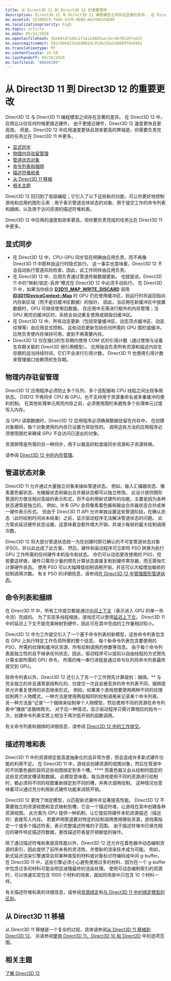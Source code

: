 ```yaml
---
title: 从 Direct3D 11 到 Direct3D 12 的重要更改
description: Direct3D 12 与 Direct3D 11 编程模型之间存在显著的差异。 在 Direct3D 12 中，应用比以往任何时候更接近硬件。
ms.assetid: CE5066C9-7EA6-437D-9EB0-AACFB6CFAD9E
ms.localizationpriority: high
ms.topic: article
ms.date: 05/31/2018
ms.openlocfilehash: 5be891d71d6c1f3a12d8d5aac3ec46785207ed31
ms.sourcegitcommit: 592c9bbd22ba69802dc353bcb5eb30699f9e9403
ms.translationtype: MT
ms.contentlocale: zh-CN
ms.lasthandoff: 08/20/2020
ms.locfileid: "88644109"
---
```

# <a name="important-changes-from-direct3d-11-to-direct3d-12"></a>从 Direct3D 11 到 Direct3D 12 的重要更改

Direct3D 12 与 Direct3D 11 编程模型之间存在显著的差异。 在 Direct3D 12 中，应用比以往任何时候更接近硬件。 由于更接近硬件，Direct3D 12 速度更快且更高效。 但是，Direct3D 12 中应用速度更快且效率更高的弊端是，你需要负责完成的任务比在 Direct3D 11 中更多。

-   [显式同步](#explicit-synchronization)
-   [物理内存驻留管理](#physical-memory-residency-management)
-   [管道状态对象](#pipeline-state-objects)
-   [命令列表和捆绑](#command-lists-and-bundles)
-   [描述符堆和表](#descriptor-heaps-and-tables)
-   [从 Direct3D 11 移植](#porting-from-direct3d-11)
-   [相关主题](#related-topics)

Direct3D 12 回归到了低级编程；它引入了以下这些新的功能，可让你更好地控制游戏和应用的图形元素：用于表示管道总体状态的对象、用于提交工作的命令列表和捆绑，以及用于访问资源的描述符堆和表。

Direct3D 12 中应用的速度和效率更高，但你要负责完成的任务比在 Direct3D 11 中更多。

## <a name="explicit-synchronization"></a>显式同步

-   在 Direct3D 12 中，CPU-GPU 同步现在明确由应用负责，而不再像 Direct3D 11 中那样由运行时隐式执行。 这一事实也意味着，Direct3D 12 不会自动执行管道风险检查，因此，此工作同样由应用负责。
-   在 Direct3D 12 中，应用负责通过管道传输数据更新。 也就是说，Direct3D 11 中的“映射/锁定-丢弃”模式在 Direct3D 12 中必须手动执行。 在 Direct3D 11 中，如果当你结合 [**D3D11\_MAP\_WRITE\_DISCARD**](/windows/desktop/api/d3d11/ne-d3d11-d3d11_map) 调用 [**ID3D11DeviceContext::Map**](/windows/desktop/api/d3d11/nf-d3d11-id3d11devicecontext-map) 时 GPU 仍在使用缓冲区，则运行时将返回指向内存新区域（而不是旧缓冲区数据）的指针。 因此，当应用在新缓冲区中放置数据时，GPU 可继续使用旧数据。 在应用中无需进行额外的内存管理；当 GPU 用完旧缓冲区时，系统会自动重复使用或销毁旧缓冲区。
-   在 Direct3D 12 中，所有动态更新（包括常量缓冲区、动态顶点缓冲区、动态纹理等）由应用显式控制。 这些动态更新包括任何所需的 GPU 围栏或缓冲。 应用负责使内存保持可用，直到不再需要内存。
-   Direct3D 12 仅在接口的生存期内使用 COM 式的引用计数（通过使用与设备生存期关联的 Direct3D 弱引用模型）。 应用独自负责所有资源和描述内存生存期的适当持续时间，它们不会进行引用计数。 Direct3D 11 也使用引用计数来管理接口依赖项的生存期。

## <a name="physical-memory-residency-management"></a>物理内存驻留管理

Direct3D 12 应用程序必须防止多个队列、多个适配器和 CPU 线程之间出现争用状态。 D3D12 不再同步 CPU 和 GPU，也不支持用于资源重命名或多重缓冲的便利机制。 在其他处理单元用完内存之前，必须使用围栏来避免多个处理单元过度写入内存。

当 GPU 读取数据时，Direct3D 12 应用程序必须确保数据驻留在内存中。 在创建对象期间，每个对象使用的内存已设置为常驻性的。 调用这些方法的应用程序必须使用围栏来确保 GPU 不会访问已逐出的对象。

资源屏障是所需的另一种同步，用于以极高的粒度级同步资源和子资源转换。

请参阅 [Direct3D 12 中的内存管理](memory-management.md)。

## <a name="pipeline-state-objects"></a>管道状态对象

Direct3D 11 允许通过大量独立对象来操纵管道状态。 例如，输入汇编器状态、像素着色器状态、光栅器状态和输出合并器状态都可以独立修改。 此设计提供图形管道的方便且相对高级的表示形式，但不会利用新式硬件的功能，主要是因为各种状态通常是独立的。 例如，许多 GPU 会将像素着色器和输出合并器状态合并成单一硬件表示形式。 但由于 Direct3D 11 API 允许单独设置这些管道阶段，在确认状态（此时绘制时间尚未结束）之前，显示驱动程序无法解决管道状态的问题。 此方案会延迟硬件状态设置，这意味着会额外增大开销，并减少每帧的最大绘制调用次数。

Direct3D 12 将大部分管道状态统一为在创建时即已确认的不可变管道状态对象 (PSO)，并以此达成了此方案。 然后，硬件和驱动程序可立即将 PSO 转换为执行 GPU 工作所需的任何硬件本机指令和状态。 你仍可以动态更改使用的 PSO，但若要这样做，硬件只需将少量的预先计算状态直接复制到硬件寄存器，而无需匆忙计算硬件状态。 使用 PSO 可以大幅降低绘制调用开销，并且可以大幅增加每帧的绘制调用次数。 有关 PSO 的详细信息，请参阅[在 Direct3D 12 中管理图形管道状态](managing-graphics-pipeline-state-in-direct3d-12.md)。

## <a name="command-lists-and-bundles"></a>命令列表和捆绑

在 Direct3D 11 中，所有工作提交都是通过[中间上下文](/windows/desktop/direct3d11/overviews-direct3d-11-render-multi-thread-render)（表示进入 GPU 的单一命令流）完成的。 为了实现多线程缩放，游戏还可以使用[延迟上下文](/windows/desktop/direct3d11/overviews-direct3d-11-render-multi-thread-render)。 Direct3D 11 中的延迟上下文不能完美映射到硬件，因此可在其中完成的工作量相对较小。

Direct3D 12 中为工作提交引入了一个基于命令列表的新模型，这些命令列表包含在 GPU 上执行特定工作负荷所需的整个信息。 每个新命令列表包含要使用的 PSO、所需的纹理和缓冲区资源、所有绘制调用的参数等信息。 由于每个命令列表是独立性的且不继承任何状态，因此，驱动程序可以提前以自由线程的方式预先计算全部所需的 GPU 命令。 所需的唯一串行进程是通过命令队列将命令列表最终提交到 GPU。

除命令列表以外，Direct3D 12 还引入了另一个工作预先计算级别：捆绑。** 与完全独立的并且通常是结构化的、仅提交一次且会被丢弃的命令列表不同，捆绑提供允许重复使用的状态继承形式。 例如，如果某个游戏想要使用两种不同的纹理绘制两个人物模式，一种方法是使用两组相同的绘制调用来记录某个命令列表。 另一种方法是“记录”一个捆绑来绘制单个人物模型，然后使用不同的资源在命令列表中“播放”该捆绑两次。 对于后一种情况，显示驱动程序只需计算相应的指令一次，创建命令列表实质上相当于两次低开销的函数调用。

有关命令列表和捆绑的详细信息，请参阅 [Direct3D 12 中的工作提交](command-queues-and-command-lists.md)。

## <a name="descriptor-heaps-and-tables"></a>描述符堆和表

Direct3D 11 中的资源绑定是高度抽象化的且非常方便，但会造成许多新式硬件功能的利用不足。 在 Direct3D 11 中，游戏会创建资源的视图对象，然后在管道中的不同着色器阶段将这些视图绑定到多个槽。**** 而着色器又会从绘制时固定的这些显式绑定槽读取数据。 此模型意味着，每当游戏使用不同的资源进行绘制时，都必须将不同的视图重新绑定到不同的槽，并再次调用绘制。 这种情况也意味着可以通过充分利用新式硬件功能来消除开销。

Direct3D 12 更改了绑定模型，以匹配新式硬件并显著提高性能。 Direct3D 12 不需要独立的资源视图和显式映射到槽，它会一个描述符堆，让游戏在其中创建各种资源视图。 此方案为 GPU 提供一种机制，让它提前将硬件本机资源描述（描述符）直接写入内存。 若要声明管道要对特定的绘制调用使用哪些资源，游戏需指定一个或多个描述符表，表示完整描述符堆的子范围。 由于描述符堆中已填充相应的硬件特定描述符数据，更改描述符表是开销极低的操作。

除了通过描述符堆和表提高性能以外，Direct3D 12 还允许在着色器中动态编制资源的索引，因此提供了前所未有的灵活性，并使新的渲染技术成为可能。 例如，新式延迟渲染引擎通常会将某种类型的材料或对象标识符编码成中间 g-buffer。 在 Direct3D 11 中，这些引擎必须小心避免使用过多的材料，因为在一个 g-buffer 中包含过多的材料可能会明显减慢最终的渲染处理。 使用可动态编制索引的资源时，可以快速实现包含 1000 个材料的场景，就如同场景中只包含 10 个材料一样。

有关描述符堆和表的详细信息，请参阅[资源绑定](resource-binding.md)和[与 Direct3D 11 中的绑定模型的区别](binding-model.md)。

## <a name="porting-from-direct3d-11"></a>从 Direct3D 11 移植

从 Direct3D 11 移植是一个复杂的过程，具体请参阅[从 Direct3D 11 移植到 Direct3D 12](porting-from-direct3d-11-to-direct3d-12.md)。 另请参阅[使用 Direct3D 11、Direct3D 10 和 Direct2D](direct3d-12-interop.md) 中的选项范围。

## <a name="related-topics"></a>相关主题

<dl> <dt>

[了解 Direct3D 12](directx-12-getting-started.md)
</dt> </dl>

 

 